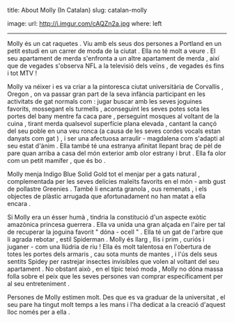 title: About Molly (In Catalan)
slug: catalan-molly

image:
    url: http://i.imgur.com/cAQZn2a.jpg
    where: left

---

<p>Molly és un cat raquetes . Viu amb els seus dos persones a Portland en un petit estudi en un carrer de moda de la ciutat . Ella no té molt a veure . El seu apartament de merda s'enfronta a un altre apartament de merda , així que de vegades s'observa NFL a la televisió dels veïns , de vegades és fins i tot MTV !</p>

<p>Molly va néixer i es va criar a la pintoresca ciutat universitària de Corvallis , Oregon , on va passar gran part de la seva infància participant en les activitats de gat normals com : jugar buscar amb les seves joguines favorits, mossegant els turmells , aconseguint les seves potes sota les portes del bany mentre fa caca pare , perseguint mosques al voltant de la cuina , tirant merda qualsevol superfície plana elevada , cantant la cançó del seu poble en una veu ronca (a causa de les seves cordes vocals estan danyats com gat ) , i ser una afectuosa arraulir - magdalena com s'adapti al seu estat d'ànim . Ella també té una estranya afinitat llepant braç de pèl de pare quan arriba a casa del món exterior amb olor estrany i brut . Ella fa olor com un petit mamífer , que és bo .</p>

<p>Molly menja Indigo Blue Solid Gold tot el menjar per a gats natural , complementada per les seves delícies maleïts favorits en el món - amb gust de pollastre Greenies . També li encanta granola , ous remenats , i els objectes de plàstic arrugada que afortunadament no han matat a ella encara .</p>

<p>Si Molly era un ésser humà , tindria la constitució d'un aspecte exòtic amazònica princesa guerrera . Ella va unida una gran alçada en l'aire per tal de recuperar la joguina favorit " dóna - ocell " . Ella té un gat de l'arbre que li agrada rebotar , estil Spiderman . Molly és llarg , llis i prim , curiós i juganer - com una llúdria de riu ! Ella és molt talentosa en l'obertura de totes les portes dels armaris , cau sota munts de mantes , i l'ús dels seus sentits Spidey per rastrejar insectes invisibles que volen al voltant del seu apartament . No obstant això , en el típic teixó moda , Molly no dóna massa folla sobre el peix que les seves persones van comprar específicament per al seu entreteniment .</p>

<p>Persones de Molly estimen molt. Des que es va graduar de la universitat , el seu pare ha tingut molt temps a les mans i l'ha dedicat a la creació d'aquest lloc només per a ella .</p>
